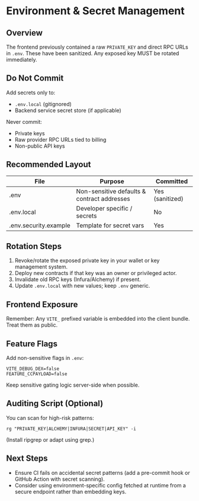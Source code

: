 # Environment & Secret Management

## Overview
The frontend previously contained a raw `PRIVATE_KEY` and direct RPC URLs in `.env`. These have been sanitized. Any exposed key MUST be rotated immediately.

## Do Not Commit
Add secrets only to:
- `.env.local` (gitignored)
- Backend service secret store (if applicable)

Never commit:
- Private keys
- Raw provider RPC URLs tied to billing
- Non-public API keys

## Recommended Layout
| File | Purpose | Committed |
|------|---------|-----------|
| .env | Non-sensitive defaults & contract addresses | Yes (sanitized) |
| .env.local | Developer specific / secrets | No |
| .env.security.example | Template for secret vars | Yes |

## Rotation Steps
1. Revoke/rotate the exposed private key in your wallet or key management system.
2. Deploy new contracts if that key was an owner or privileged actor.
3. Invalidate old RPC keys (Infura/Alchemy) if present.
4. Update `.env.local` with new values; keep `.env` generic.

## Frontend Exposure
Remember: Any `VITE_` prefixed variable is embedded into the client bundle. Treat them as public.

## Feature Flags
Add non-sensitive flags in `.env`:
```
VITE_DEBUG_DEX=false
FEATURE_CCPAYLOAD=false
```
Keep sensitive gating logic server-side when possible.

## Auditing Script (Optional)
You can scan for high-risk patterns:
```
rg "PRIVATE_KEY|ALCHEMY|INFURA|SECRET|API_KEY" -i
```
(Install ripgrep or adapt using grep.)

## Next Steps
- Ensure CI fails on accidental secret patterns (add a pre-commit hook or GitHub Action with secret scanning).
- Consider using environment-specific config fetched at runtime from a secure endpoint rather than embedding keys.
